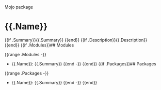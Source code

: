 Mojo package

# {{.Name}}

{{if .Summary}}{{.Summary}}
{{end}}
{{if .Description}}{{.Description}}
{{end}}
{{if .Modules}}## Modules

{{range .Modules -}}
 - {{.Name}}: {{.Summary}}
{{end -}}
{{end}}
{{if .Packages}}## Packages

{{range .Packages -}}
 - {{.Name}}: {{.Summary}}
{{end -}}
{{end}}
